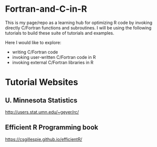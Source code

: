 # Fortran-and-C-in-R

This is my page/repo as a learning hub for optimizing R code by
invoking directly C/Fortran functions and subroutines.  I will be
using the following tutorials to build these suite of tutorials and
examples. 

Here I would like to explore: 
- writing C/Fortran code 
- invoking user-written C/Fortran code in R
- invoking external C/Fortran libraries in R

# Tutorial Websites

## U. Minnesota Statistics 
http://users.stat.umn.edu/~geyer/rc/

## Efficient R Programming book
https://csgillespie.github.io/efficientR/
